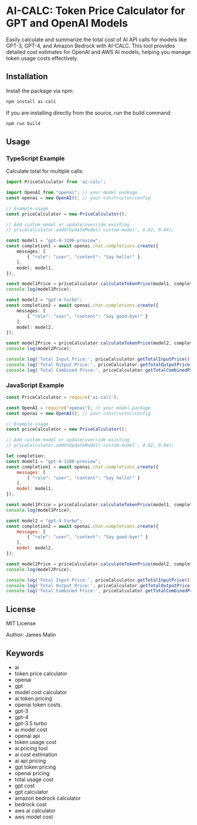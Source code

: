 # AI-CALC: Token Price Calculator for GPT and OpenAI Models

Easily calculate and summarize the total cost of AI API calls for models like GPT-3, GPT-4, and Amazon Bedrock with AI-CALC. This tool provides detailed cost estimates for OpenAI and AWS AI models, helping you manage token usage costs effectively.

## Installation

Install the package via npm:

```bash
npm install ai-calc
```

If you are installing directly from the source, run the build command:

```bash
npm run build
```

## Usage

### TypeScript Example

Calculate total for multiple calls:
```typescript
import PriceCalculator from 'ai-calc';

import OpenAI from "openai"; // your model package
const openai = new OpenAI(); // your constructor/config

// Example usage
const priceCalculator = new PriceCalculator();

// Add custom model or update/override existing
// priceCalculator.addOrUpdateModel('custom-model', 0.02, 0.04);

const model1 = "gpt-4-1106-preview";
const completion1 = await openai.chat.completions.create({
    messages: [
        { "role": "user", "content": "Say hello!" }
    ],
    model: model1,
});

const model1Price = priceCalculator.calculateTokenPrice(model1, completion1.usage);
console.log(model1Price);

const model2 = "gpt-4-turbo";
const completion2 = await openai.chat.completions.create({
    messages: [
        { "role": "user", "content": "Say good-bye!" }
    ],
    model: model2,
});

const model2Price = priceCalculator.calculateTokenPrice(model2, completion2.usage);
console.log(model2Price);

console.log('Total Input Price:', priceCalculator.getTotalInputPrice());
console.log('Total Output Price:', priceCalculator.getTotalOutputPrice());
console.log('Total Combined Price:', priceCalculator.getTotalCombinedPrice());
```

### JavaScript Example

```javascript
const PriceCalculator = require('ai-calc');

const OpenAI = require("openai"); // your model package
const openai = new OpenAI(); // your constructor/config

// Example usage
const priceCalculator = new PriceCalculator();

// Add custom model or update/override existing
// priceCalculator.addOrUpdateModel('custom-model', 0.02, 0.04);

let completion;
const model1 = "gpt-4-1106-preview";
const completion1 = await openai.chat.completions.create({
    messages: [
        { "role": "user", "content": "Say hello!" }
    ],
    model: model1,
});

const model1Price = priceCalculator.calculateTokenPrice(model1, completion1.usage);
console.log(model1Price);

const model2 = "gpt-4-turbo";
const completion2 = await openai.chat.completions.create({
    messages: [
        { "role": "user", "content": "Say good-bye!" }
    ],
    model: model2,
});

const model2Price = priceCalculator.calculateTokenPrice(model2, completion2.usage);
console.log(model2Price);

console.log('Total Input Price:', priceCalculator.getTotalInputPrice());
console.log('Total Output Price:', priceCalculator.getTotalOutputPrice());
console.log('Total Combined Price:', priceCalculator.getTotalCombinedPrice());
```

## License

MIT License

Author: James Malin

## Keywords
- ai
- token price calculator
- openai
- gpt
- model cost calculator
- ai token pricing
- openai token costs
- gpt-3
- gpt-4
- gpt-3.5 turbo
- ai model cost
- openai api
- token usage cost
- ai pricing tool
- ai cost estimation
- ai api pricing
- gpt token pricing
- openai pricing
- total usage cost
- gpt cost
- gpt calculator
- amazon bedrock calculator
- bedrock cost
- aws ai calculator
- aws model cost
